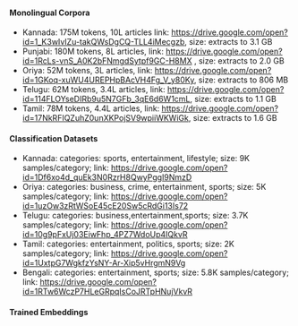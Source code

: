 
#### Monolingual Corpora

* Kannada: 175M tokens, 10L articles  link: https://drive.google.com/open?id=1_K3wIvIZu-takQWsDgCQ-TLL4iMecgzb,  size: extracts to 3.1 GB
* Punjabi: 180M tokens, 8L articles, link: https://drive.google.com/open?id=1RcLs-vnS_A0K2bFNmgdSytpf9GC-H8MX , size: extracts to 2.0 GB
* Oriya: 52M tokens, 3L articles, link: https://drive.google.com/open?id=1GKoq-xuWU4UREPHpBAcVH4Fg_V_y80Ky, size: extracts to 806 MB
* Telugu: 62M tokens, 3.4L articles, link: https://drive.google.com/open?id=114FLOYseDIRb9u5N7GFb_3qE6d6W1cmL, size: extracts to 1.1 GB
* Tamil:  78M tokens, 4.4L articles, link: https://drive.google.com/open?id=17NkRFIQZuhZ0unXKPojSV9wpiiWKWiGk, size: extracts to 1.6 GB


#### Classification Datasets

* Kannada: categories: sports, entertainment, lifestyle; size: 9K samples/category; link: https://drive.google.com/open?id=1Df6xo4d_quEk3N0RzrH8QwyPggI9NmzD
* Oriya: categories: business, crime, entertainment, sports; size: 5K samples/category; link: https://drive.google.com/open?id=1uzOw3zRtWSoE45cE20Sw5cRdGi13Is72
* Telugu: categories: business,entertainment,sports; size: 3.7K samples/category; link: https://drive.google.com/open?id=10g9pFxUj03EiwFhp_4PZ7WdoUp4IQkvR
* Tamil: categories: entertainment, politics, sports; size: 2K samples/category; link: https://drive.google.com/open?id=1UxtpG7WgkfzYsNY-Ar-Xip5vHrgmN9Vg
* Bengali: categories: entertainment, sports; size: 5.8K samples/category; link: https://drive.google.com/open?id=1RTw6WczP7HLeGRpqIsCoJRTpHNujVkvR


#### Trained Embeddings


